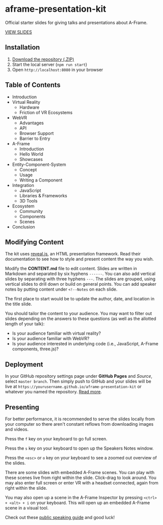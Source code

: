 # aframe-presentation-kit

Official starter slides for giving talks and presentations about A-Frame.

[VIEW SLIDES](https://ngokevin.github.io/aframe-presentation-kit/)

## Installation

1. [Download the repository (.ZIP)](https://github.com/ngokevin/aframe-presentation-kit/archive/master.zip)
2. Start the local server (`npm run start`)
3. Open `http://localhost:8080` in your browser

## Table of Contents

- Introduction
- Virtual Reality
  - Hardware
  - Friction of VR Ecosystems
- WebVR
  - Advantages
  - API
  - Browser Support
  - Barrier to Entry
- A-Frame
  - Introduction
  - Hello World
  - Showcases
- Entity-Component-System
  - Concept
  - Usage
  - Writing a Component
- Integration
  - JavaScript
  - Libraries & Frameworks
  - 3D Tools
- Ecosystem
  - Community
  - Components
  - Scenes
- Conclusion

## Modifying Content

The kit uses [reveal.js](https://github.com/hakimel/reveal.js/), an HTML
presentation framework. Read their documentation to see how to style and
present content the way you wish.

Modify the **CONTENT.md** file to edit content. Slides are written in Markdown
and separated by six hyphens `------`. You can also add vertical slides by
separating with three hyphens `---`. The slides are grouped, using vertical
slides to drill down or build on general points. You can add speaker notes
by putting content under `<!--Notes` on each slide.

The first place to start would be to update the author, date, and location in
the title slide.

You should tailor the content to your audience. You may want to filter out
slides depending on the answers to these questions (as well as the allotted
length of your talk):

- Is your audience familiar with virtual reality?
- Is your audience familiar with WebVR?
- Is your audience interested in underlying code (i.e., JavaScript, A-Frame components, three.js)?

## Deployment

In your GitHub repository settings page under **GitHub Pages** and *Source*,
select `master branch`. Then simply push to GitHub and your slides will be live
at `https://yourusername.github.io/aframe-presentation-kit` or whatever you
named the repository. [Read
more](https://github.com/blog/2228-simpler-github-pages-publishing).

## Presenting

For better performance, it is recommended to serve the slides locally from your
computer so there aren't constant reflows from downloading images and videos.

Press the `f` key on your keyboard to go full screen.

Press the `s` key on your keyboard to open up the Speakers Notes window.

Press the `<esc>` or `o` key on your keyboard to see a zoomed out overview of
the slides.

There are some slides with embedded A-Frame scenes. You can play with these
scenes live from right within the slide. Click-drag to look around. You may
also enter full screen or enter VR with a headset connected, again from right
within the slide.

You may also open up a scene in the A-Frame Inspector by pressing `<ctrl> +
<alt> + i` on your keyboard. This will open up an embedded A-Frame scene in a
visual tool.

Check out these [public speaking guide](http://speaking.io/) and good luck!
